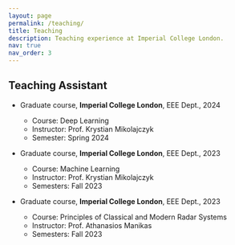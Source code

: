 ```yaml
---
layout: page
permalink: /teaching/
title: Teaching
description: Teaching experience at Imperial College London.
nav: true
nav_order: 3
---
```


## Teaching Assistant

- Graduate course, **Imperial College London**, EEE Dept., 2024

    - Course: Deep Learning
    - Instructor: Prof. Krystian Mikolajczyk
    - Semester: Spring 2024

- Graduate course, **Imperial College London**, EEE Dept., 2023

    - Course: Machine Learning
    - Instructor: Prof. Krystian Mikolajczyk
    - Semesters: Fall 2023

- Graduate course, **Imperial College London**, EEE Dept., 2023

    - Course: Principles of Classical and Modern Radar Systems
    - Instructor: Prof. Athanasios Manikas
    - Semesters: Fall 2023
